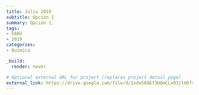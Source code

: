 ```yaml
---
title: Julio 2019
subtitle: Opción 1
summary: Opción 1.
tags:
- EBAU
- 2019
categories:
- Química

_build:
  render: never

# Optional external URL for project (replaces project detail page).
external_link: https://drive.google.com/file/d/1xdo568Ef3HQmCLx03jlU6fsbTRr0xXYE/view
---
```

